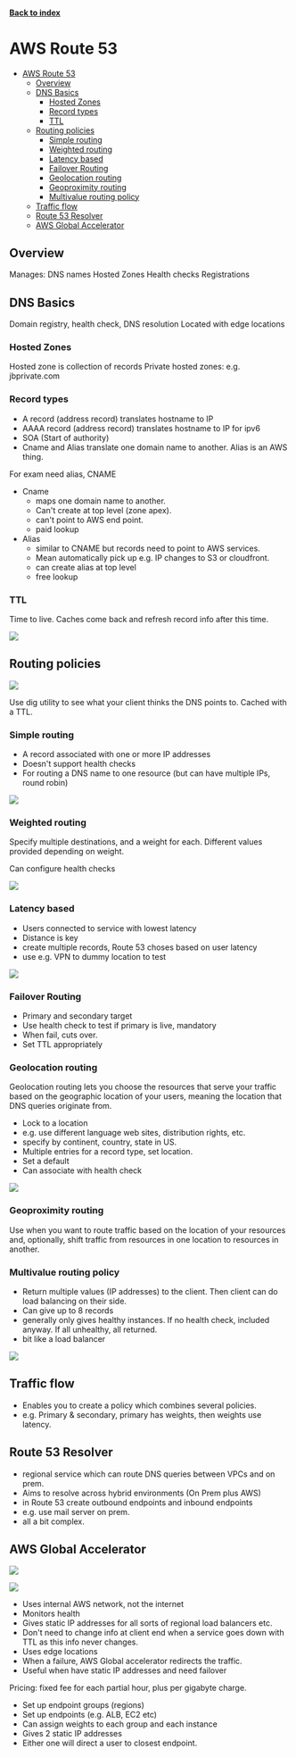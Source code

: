 <LINK href="jb1.css" rel="stylesheet" type="text/css">

#### [Back to index](index.html)

# AWS Route 53

- [AWS Route 53](#aws-route-53)
  - [Overview](#overview)
  - [DNS Basics](#dns-basics)
    - [Hosted Zones](#hosted-zones)
    - [Record types](#record-types)
    - [TTL](#ttl)
  - [Routing policies](#routing-policies)
    - [Simple routing](#simple-routing)
    - [Weighted routing](#weighted-routing)
    - [Latency based](#latency-based)
    - [Failover Routing](#failover-routing)
    - [Geolocation routing](#geolocation-routing)
    - [Geoproximity routing](#geoproximity-routing)
    - [Multivalue routing policy](#multivalue-routing-policy)
  - [Traffic flow](#traffic-flow)
  - [Route 53 Resolver](#route-53-resolver)
  - [AWS Global Accelerator](#aws-global-accelerator)

## Overview

Manages:
  DNS names
  Hosted Zones
  Health checks
  Registrations

## DNS Basics

Domain registry, health check, DNS resolution
Located with edge locations

### Hosted Zones

Hosted zone is collection of records
Private hosted zones: e.g. jbprivate.com

### Record types

- A record (address record) translates hostname to IP
- AAAA record (address record) translates hostname to IP for ipv6
- SOA (Start of authority)
- Cname and Alias translate one domain name to another. Alias is an AWS thing.

For exam need alias, CNAME  

- Cname
  - maps one domain name to another.
  - Can't create at top level (zone apex).
  - can't point to AWS end point.
  - paid lookup
- Alias
  - similar to CNAME but records need to point to AWS services.
  - Mean automatically pick up e.g. IP changes to S3 or cloudfront.
  - can create alias at top level
  - free lookup

### TTL

Time to live. Caches come back and refresh record info after this time.

![](jbnotes_images/AWS_SAA-C02_Route_53_2020-11-26-15-17-29.png)

## Routing policies

![](jbnotes_images/AWS_SAA-C02_Route_53_2020-12-01-20-50-00.png)

Use dig utility to see what your client thinks the DNS points to. Cached with a TTL.

### Simple routing

- A record associated with one or more IP addresses
- Doesn't support health checks
- For routing a DNS name to one resource (but can have multiple IPs, round robin)

![](jbnotes_images/AWS_SAA-C02_Route_53_2020-12-01-20-46-32.png)

### Weighted routing

Specify multiple destinations, and a weight for each. Different values provided depending on weight.

Can configure health checks

![](jbnotes_images/AWS_SAA-C02_Route_53_2020-12-01-21-00-24.png)

### Latency based

- Users connected to service with lowest latency
- Distance is key
- create multiple records, Route 53 choses based on user latency
- use e.g. VPN to dummy location to test

![](jbnotes_images/AWS_SAA-C02_Route_53_2020-12-01-21-23-12.png)

### Failover Routing

- Primary and secondary target
- Use health check to test if primary is live, mandatory
- When fail, cuts over.
- Set TTL appropriately

### Geolocation routing

Geolocation routing lets you choose the resources that serve your traffic based on the geographic location of your users, meaning the location that DNS queries originate from.

- Lock to a location
- e.g. use different language web sites, distribution rights, etc.
- specify by continent, country, state in US.
- Multiple entries for a record type, set location.
- Set a default
- Can associate with health check

![](jbnotes_images/AWS_SAA-C02_Route_53_2020-12-01-21-45-15.png)

### Geoproximity routing

Use when you want to route traffic based on the location of your resources and, optionally, shift traffic from resources in one location to resources in another.

### Multivalue routing policy

- Return multiple values (IP addresses) to the client. Then client can do load balancing on their side.
- Can give up to 8 records
- generally only gives healthy instances. If no health check, included anyway. If all unhealthy, all returned.
- bit like a load balancer

![](jbnotes_images/AWS_SAA-C02_Route_53_2020-12-01-21-53-14.png)

## Traffic flow

- Enables you to create a policy which combines several policies.
- e.g. Primary & secondary, primary has weights, then weights use latency.

## Route 53 Resolver

- regional service which can route DNS queries between VPCs and on prem.
- Aims to resolve across hybrid environments (On Prem plus AWS)
- in Route 53 create outbound endpoints and inbound endpoints
- e.g. use mail server on prem.
- all a bit complex.

## AWS Global Accelerator

![](jbnotes_images/AWS_SAA-C02_Route_53_2020-12-01-22-09-57.png)

![](jbnotes_images/AWS_SAA-C02_Route_53_2020-12-01-22-10-09.png)

- Uses internal AWS network, not the internet
- Monitors health
- Gives static IP addresses for all sorts of regional load balancers etc.
- Don't need to change info at client end when a service goes down with TTL as this info never changes.
- Uses edge locations
- When a failure, AWS Global accelerator redirects the traffic.
- Useful when have static IP addresses and need failover

Pricing: fixed fee for each partial hour, plus per gigabyte charge.

- Set up endpoint groups (regions)
- Set up endpoints (e.g. ALB, EC2 etc)
- Can assign weights to each group and each instance
- Gives 2 static IP addresses
- Either one will direct a user to closest endpoint.
